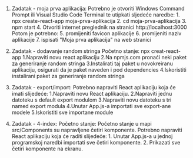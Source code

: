 1. Zadatak - moja prva aplikacija:
   Potrebno je otvoriti Windows Command Prompt ili Visual Studio Code Terminal te utipkati sljedeće naredbe: 1. npx create-react-app moja-prva-aplikacija 2. cd moja-prva-aplikacija 3. npm start 4. Otvoriti internet preglednik na stranici http://localhost:3000
   Potom je potrebno: 5. promijeniti favicon aplikacije 6. promijeniti naziv aplikacije 7. ispisati "Moja prva aplikacija" na web stranici

2. Zadatak - dodavanje random stringa
   Početno stanje: npx creat-react-app
   1.Napraviti novu react aplikaciju
   2.Na npmjs.com pronaći neki paket za generiranje random stringa
   3.Instalirati taj paket u novokreiranu aplikaciju, osigurati da je paket naveden i pod dependencies
   4.Iskoristiti instalirani paket za generiranje random stringa

3. Zadatak - export/import:
   Potrebno napraviti React aplikaciju koja će imati slijedeće:
   1.Napraviti novu React aplikaciju.
   2.Napraviti jednu datoteku s default export modulom
   3.Napraviti novu datoteku s tri named export modula
   4.Unutar App.js-a importati sve export-ane modele
   5.Iskoristiti sve importane module

4. Zadatak - 4-index:
   Početno stanje: Početno stanje u mapi src/Components su napravljene četiri komponente.
   Potrebno napraviti React aplikaciju koja će raditi slijedeće: 1. Unutar App.js-a u jednoj programskoj naredbi importati sve četiri komponente. 2. Prikazati sve četiri komponente na ekranu.
